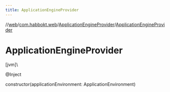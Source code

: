```yaml
---
title: ApplicationEngineProvider
---
```

//[web](../../../index.html)/[com.habbokt.web](../index.html)/[ApplicationEngineProvider](index.html)/[ApplicationEngineProvider](-application-engine-provider.html)



# ApplicationEngineProvider



[jvm]\




@Inject



constructor(applicationEnvironment: ApplicationEnvironment)




